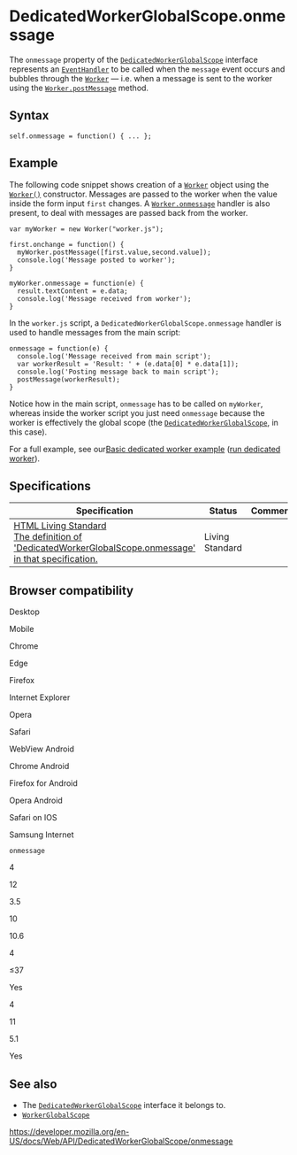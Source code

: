# DedicatedWorkerGlobalScope.onmessage

The `onmessage` property of the [`DedicatedWorkerGlobalScope`](../dedicatedworkerglobalscope) interface represents an [`EventHandler`](https://developer.mozilla.org/en-US/docs/Web/Events/Event_handlers) to be called when the `message` event occurs and bubbles through the [`Worker`](../worker) — i.e. when a message is sent to the worker using the [`Worker.postMessage`](../worker/postmessage) method.

## Syntax

    self.onmessage = function() { ... };

## Example

The following code snippet shows creation of a [`Worker`](../worker) object using the [`Worker()`](../worker/worker) constructor. Messages are passed to the worker when the value inside the form input `first` changes. A [`Worker.onmessage`](../worker/onmessage) handler is also present, to deal with messages are passed back from the worker.

    var myWorker = new Worker("worker.js");

    first.onchange = function() {
      myWorker.postMessage([first.value,second.value]);
      console.log('Message posted to worker');
    }

    myWorker.onmessage = function(e) {
      result.textContent = e.data;
      console.log('Message received from worker');
    }

In the `worker.js` script, a `DedicatedWorkerGlobalScope.onmessage` handler is used to handle messages from the main script:

    onmessage = function(e) {
      console.log('Message received from main script');
      var workerResult = 'Result: ' + (e.data[0] * e.data[1]);
      console.log('Posting message back to main script');
      postMessage(workerResult);
    }

Notice how in the main script, `onmessage` has to be called on `myWorker`, whereas inside the worker script you just need `onmessage` because the worker is effectively the global scope (the [`DedicatedWorkerGlobalScope`](../dedicatedworkerglobalscope), in this case).

For a full example, see our[Basic dedicated worker example](https://github.com/mdn/simple-web-worker) ([run dedicated worker](https://mdn.github.io/simple-web-worker/)).

## Specifications

<table><thead><tr class="header"><th>Specification</th><th>Status</th><th>Comment</th></tr></thead><tbody><tr class="odd"><td><a href="https://html.spec.whatwg.org/multipage/#handler-dedicatedworkerglobalscope-onmessage">HTML Living Standard<br />
<span class="small">The definition of 'DedicatedWorkerGlobalScope.onmessage' in that specification.</span></a></td><td><span class="spec-living">Living Standard</span></td><td></td></tr></tbody></table>

## Browser compatibility

Desktop

Mobile

Chrome

Edge

Firefox

Internet Explorer

Opera

Safari

WebView Android

Chrome Android

Firefox for Android

Opera Android

Safari on IOS

Samsung Internet

`onmessage`

4

12

3.5

10

10.6

4

≤37

Yes

4

11

5.1

Yes

## See also

- The [`DedicatedWorkerGlobalScope`](../dedicatedworkerglobalscope) interface it belongs to.
- [`WorkerGlobalScope`](../workerglobalscope)

<a href="https://developer.mozilla.org/en-US/docs/Web/API/DedicatedWorkerGlobalScope/onmessage" class="_attribution-link">https://developer.mozilla.org/en-US/docs/Web/API/DedicatedWorkerGlobalScope/onmessage</a>
